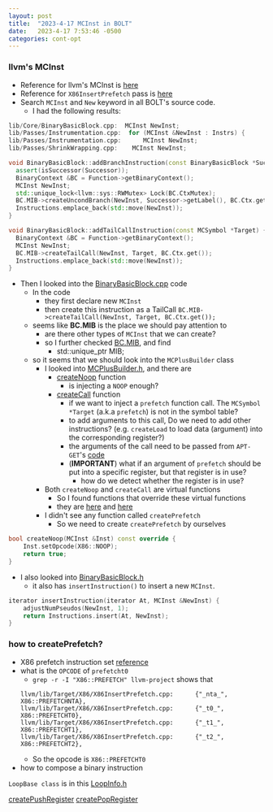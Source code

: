 ```yaml
---
layout: post
title:  "2023-4-17 MCInst in BOLT"
date:   2023-4-17 7:53:46 -0500
categories: cont-opt 
---
```

### llvm's MCInst
- Reference for llvm's MCInst is [here](https://llvm.org/doxygen/classllvm_1_1MCInst.html)
- Reference for `X86InsertPrefetch` pass is [here](https://llvm.org/doxygen/X86InsertPrefetch_8cpp_source.html)
- Search `MCInst` and `New` keyword in all BOLT's source code.
	+ I had the following results:

```cpp
lib/Core/BinaryBasicBlock.cpp:  MCInst NewInst;
lib/Passes/Instrumentation.cpp:  for (MCInst &NewInst : Instrs) {
lib/Passes/Instrumentation.cpp:      MCInst NewInst;
lib/Passes/ShrinkWrapping.cpp:    MCInst NewInst;
```

```cpp
void BinaryBasicBlock::addBranchInstruction(const BinaryBasicBlock *Successor) {
  assert(isSuccessor(Successor));
  BinaryContext &BC = Function->getBinaryContext();
  MCInst NewInst;
  std::unique_lock<llvm::sys::RWMutex> Lock(BC.CtxMutex);
  BC.MIB->createUncondBranch(NewInst, Successor->getLabel(), BC.Ctx.get());
  Instructions.emplace_back(std::move(NewInst));
}

void BinaryBasicBlock::addTailCallInstruction(const MCSymbol *Target) {
  BinaryContext &BC = Function->getBinaryContext();
  MCInst NewInst;
  BC.MIB->createTailCall(NewInst, Target, BC.Ctx.get());
  Instructions.emplace_back(std::move(NewInst));
}
```

- Then I looked into the [BinaryBasicBlock.cpp](https://github.com/upenn-acg/BOLT/blob/pg2/func-reloc/bolt/lib/Core/BinaryBasicBlock.cpp) code
	+ In the code 
		* they first declare new `MCInst`
		* then create this instruction as a TailCall `BC.MIB->createTailCall(NewInst, Target, BC.Ctx.get());`
	+ seems like <strong>BC.MIB</strong> is the place we should pay attention to
		* are there other types of `MCInst` that we can create?
		* so I further checked [BC.MIB](https://github.com/upenn-acg/BOLT/blob/pg2/func-reloc/bolt/include/bolt/Core/BinaryContext.h#L587), and find
			- std::unique_ptr<MCPlusBuilder> MIB;
	+ so it seems that we should look into the `MCPlusBuilder` class
		* I looked into [MCPlusBuilder.h](https://github.com/upenn-acg/BOLT/blob/pg2/func-reloc/bolt/include/bolt/Core/MCPlusBuilder.h), and there are
			- [createNoop](https://github.com/upenn-acg/BOLT/blob/pg2/func-reloc/bolt/Core/MCPlusBuilder.h#L1440) function
				* is injecting a `NOOP` enough?
			- [createCall](https://github.com/upenn-acg/BOLT/blob/pg2/func-reloc/bolt/include/bolt/Core/MCPlusBuilder.h#L1474) function
				* if we want to inject a `prefetch` function call. The `MCSymbol *Target` (a.k.a `prefetch`) is not in the symbol table?
				* to add arguments to this call, Do we need to add other instructions? (e.g. `createLoad` to load data (argument) into the corresponding register?)
				* the arguments of the call need to be passed from `APT-GET`'s [code](https://github.com/upenn-acg/floar/blob/master/apt-get/SWPrefetchingLLVMPass/SWPrefetchingLLVMPass.cpp#L589)
				* (<strong>IMPORTANT</strong>) what if an argument of `prefetch` should be put into a specific register, but that register is in use? 
					+ how do we detect whether the register is in use?
		* Both `createNoop` and `createCall` are virtual functions 
			- So I found functions that override these virtual functions
			- they are [here](https://github.com/upenn-acg/BOLT/blob/pg2/func-reloc/bolt/lib/Target/X86/X86MCPlusBuilder.cpp#L2915) and [here](https://github.com/upenn-acg/BOLT/blob/pg2/func-reloc/bolt/lib/Target/X86/X86MCPlusBuilder.cpp#L2522) 
		* I didn't see any function called `createPrefetch`
			- So we need to create `createPrefetch` by ourselves

```cpp
bool createNoop(MCInst &Inst) const override {
    Inst.setOpcode(X86::NOOP);
    return true;
}
```

- I also looked into [BinaryBasicBlock.h](https://github.com/upenn-acg/BOLT/blob/pg2/func-reloc/bolt/Core/BinaryBasicBlock.h#L766)
	+ it also has `insertInstruction()` to insert a new `MCInst`. 
```cpp
iterator insertInstruction(iterator At, MCInst &NewInst) {
	adjustNumPseudos(NewInst, 1);
	return Instructions.insert(At, NewInst);
}
```

### how to createPrefetch?
- X86 prefetch instruction set [reference](https://c9x.me/x86/html/file_module_x86_id_252.html)
- what is the `OPCODE` of `prefetcht0`
	+ `grep -r -I "X86::PREFETCH" llvm-project` shows that 
	```
	llvm/lib/Target/X86/X86InsertPrefetch.cpp:      {"_nta_", X86::PREFETCHNTA},
	llvm/lib/Target/X86/X86InsertPrefetch.cpp:      {"_t0_", X86::PREFETCHT0},
	llvm/lib/Target/X86/X86InsertPrefetch.cpp:      {"_t1_", X86::PREFETCHT1},
	llvm/lib/Target/X86/X86InsertPrefetch.cpp:      {"_t2_", X86::PREFETCHT2},
	```
	+ So the opcode is `X86::PREFETCHT0`
- how to compose a binary instruction


`LoopBase class` is in this [LoopInfo.h](https://llvm.org/doxygen/LoopInfo_8h.html)

[createPushRegister](https://github.com/upenn-acg/BOLT/blob/pg2/func-reloc/bolt/lib/Target/X86/X86MCPlusBuilder.cpp#L3291)
[createPopRegister](https://github.com/upenn-acg/BOLT/blob/pg2/func-reloc/bolt/lib/Target/X86/X86MCPlusBuilder.cpp#L3317)
